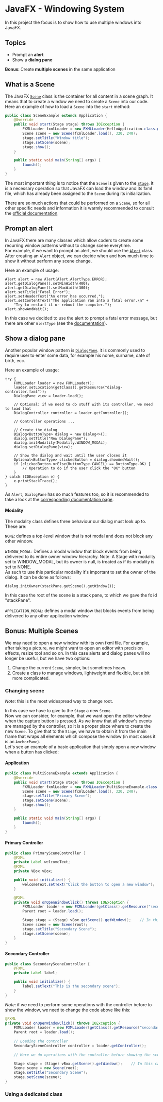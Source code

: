# JavaFX - Windowing System

In this project the focus is to show how to use multiple windows into JavaFX.

## Topics

* Prompt an **alert**
* Show a **dialog pane**

**Bonus**: Create **multiple scenes** in the same application

## What is a Scene

The JavaFX [`Scene`](https://docs.oracle.com/javase/8/javafx/api/javafx/scene/Scene.html) class is the container for all content in a scene graph. It means that to create a window we need to create a `Scene` into our code.
\
Here an example of how to load a `Scene` into the `start` method:

```java
public class SceneExample extends Application {
    @Override
    public void start(Stage stage) throws IOException {
        FXMLLoader fxmlLoader = new FXMLLoader(HelloApplication.class.getResource("scene-example.fxml"));
        Scene scene = new Scene(fxmlLoader.load(), 320, 240);
        stage.setTitle("Window title");
        stage.setScene(scene);
        stage.show();
    }

    public static void main(String[] args) {
        launch();
    }
}
```

The most important thing is to notice that the `Scene` is given to the [`Stage`](https://docs.oracle.com/javase/8/javafx/api/javafx/stage/Stage.html). It is a necessary operation so that JavaFX can load the window and its fxml file, which has already been assigned to the `Scene` during its initialization.
 
There are so much actions that could be performed on a `Scene`, so for all other specific needs and information it is warmly recommended to consult the [official documentation](https://docs.oracle.com/javase/8/javafx/api/javafx/scene/Scene.html).

## Prompt an alert

In JavaFX there are many classes which allow coders to create some recurring window patterns without to change scene everytime. 
\
For example, if we want to prompt an alert, we should use the [`Alert`](https://docs.oracle.com/javase/8/javafx/api/javafx/scene/control/Alert.html) class. After creating an `Alert` object, we can decide when and how much time to show it without perform any scene change.

Here an example of usage:

```
Alert alert = new Alert(Alert.AlertType.ERROR);
alert.getDialogPane().setMinWidth(400);
alert.getDialogPane().setMaxWidth(300);
alert.setTitle("Fatal Error");
alert.setHeaderText("An error has occurred.");
alert.setContentText("The application ran into a fatal error.\n" +
    "Try to restart it or reboot the computer.");
alert.showAndWait();
```

In this case we decided to use the alert to prompt a fatal error message, but there are other `AlertType` (see the [documentation](https://docs.oracle.com/javase/8/javafx/api/javafx/scene/control/Alert.html)).

## Show a dialog pane

Another popular window pattern is [`DialogPane`](https://docs.oracle.com/javase/8/javafx/api/javafx/scene/control/DialogPane.html). It is commonly used to require user to enter some data, for example his nome, surname, date of birth, ecc.

Here an example of usage:

```
try {
    FXMLLoader loader = new FXMLLoader();
    loader.setLocation(getClass().getResource("dialog-controller.fxml"));
    DialogPane view = loader.load();

    // Optional: if we need to do stuff with its controller, we need to load that
    DialogController controller = loader.getController();

    // Controller operations ...

    // Create the dialog
    Dialog<ButtonType> dialog = new Dialog<>();
    dialog.setTitle("New DialogPane");
    dialog.initModality(Modality.WINDOW_MODAL);
    dialog.setDialogPane(view);

    // Show the dialog and wait until the user closes it
    Optional<ButtonType> clickedButton = dialog.showAndWait();
    if (clickedButton.orElse(ButtonType.CANCEL) == ButtonType.OK) {
        // Operation to do if the user click the "OK" button
    }
} catch (IOException e) {
    e.printStackTrace();
}
```

As `Alert`, `DialogPane` has so much features too, so it is recommended to take a look at the [corresponding documentation page](https://docs.oracle.com/javase/8/javafx/api/javafx/scene/control/DialogPane.html).
#### Modality
The modality class defines three behaviour our dialog must look up to. These are:

`NONE`: defines a top-level window that is not modal and does not block any other window.
\
\
`WINDOW_MODAL`: Defines a modal window that block events from being delivered to its entire owner window hierarchy. Note: A Stage with modality set to WINDOW_MODAL, but its owner is null, is treated as if its modality is set to NONE.
\
As such to use this particular modality it's important to set the owner of the dialog. It can be done as follows:
```
dialog.initOwner(stackPane.getScene().getWindow());
```
In this case the root of the scene is a stack pane, to which we gave the fx id "stackPane".
\
\
`APPLICATION_MODAL`: defines a modal window that blocks events from being delivered to any other application window.

## Bonus: Multiple Scenes

We may need to open a new window with its own fxml file. For example, after taking a picture, we might want to open an editor with precision effects, resize tool and so on. In this case alerts and dialog panes will no longer be useful, but we have two options:

1) Change the current `Scene`, simpler, but sometimes heavy.
2) Create a class to manage windows, lightweight and flexible, but a bit more complicated.

### Changing scene

_Note_: this is the most widespread way to change root.

In this case we have to give to the `Stage` a new `Scene`.
\
Now we can consider, for example, that we want open the editor window when the capture button is pressed. As we know that all window's events are managed by the controller, so it is a proper place where to create the new `Scene`. To give that to the `Stage`, we have to obtain it from the main frame that wraps all elements which compose the window (in most cases it is an `AnchorPane`).
\
Let's see an example of a basic application that simply open a new window when a button has clicked:

#### Application

```java
public class MultiSceneExample extends Application {
    @Override
    public void start(Stage stage) throws IOException {
        FXMLLoader fxmlLoader = new FXMLLoader(MultiSceneExample.class.getResource("primary-scene.fxml"));
        Scene scene = new Scene(fxmlLoader.load(), 320, 240);
        stage.setTitle("Primary Scene");
        stage.setScene(scene);
        stage.show();
    }

    public static void main(String[] args) {
        launch();
    }
}
```

#### Primary Controller

```java
public class PrimarySceneController {
    @FXML
    private Label welcomeText;
    @FXML
    private VBox vBox;

    public void initialize() {
        welcomeText.setText("Click the button to open a new window");
    }

    @FXML
    private void onOpenWindowClick() throws IOException {
        FXMLLoader loader = new FXMLLoader(getClass().getResource("secondary-scene.fxml"));
        Parent root = loader.load();

        Stage stage = (Stage) vBox.getScene().getWindow();    // In this case we have a VBox as wrapper instead of AnchorPane
        Scene scene = new Scene(root);
        stage.setTitle("Secondary Scene");
        stage.setScene(scene);
    }
}
```

#### Secondary Controller

```java
public class SecondarySceneController {
    @FXML
    private Label label;

    public void initialize() {
        label.setText("This is the secondary scene");
    }
}
```

_Note_: if we need to perform some operations with the controller before to show the window, we need to change the code above like this:

```java
@FXML
private void onOpenWindowClick() throws IOException {
    FXMLLoader loader = new FXMLLoader(getClass().getResource("secondary-scene.fxml"));
    Parent root = loader.load();
    
    // Loading the controller
    SecondarySceneController controller = loader.getController();
    
    // Here we do operations with the controller before showing the scene

    Stage stage = (Stage) vBox.getScene().getWindow();    // In this case we have a VBox as wrapper instead of AnchorPane
    Scene scene = new Scene(root);
    stage.setTitle("Secondary Scene");
    stage.setScene(scene);
}
```

### Using a dedicated class
